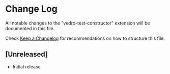 # Change Log

All notable changes to the "vedro-test-constructor" extension will be documented in this file.

Check [Keep a Changelog](http://keepachangelog.com/) for recommendations on how to structure this file.

## [Unreleased]

- Initial release
